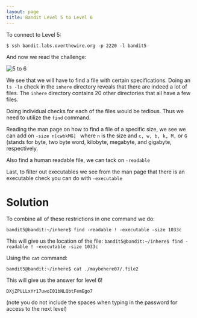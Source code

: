 ```yaml
---
layout: page
title: Bandit Level 5 to Level 6
---
```


To connect to Level 5:

```
$ ssh bandit.labs.overthewire.org -p 2220 -l bandit5
```

And now we read the challenge:

![5 to 6](https://user-images.githubusercontent.com/41026969/50047805-24d67780-008b-11e9-86ff-91f1008bd826.png)

We see that we will have to find a file with certain specifications. Doing an ```ls -la``` check in the ```inhere``` directory
reveals that there are indeed a lot of files. The ```inhere``` directory contains 20 other directories that all have a few files. 

Doing individual checks for each of the files would be tedious. Thus we need to utilize the ```find``` command.

Reading the man page on how to find a file of a specific size, we see we can add on ```-size n[cwbkMG] ``` where ```n``` is the size and ```c, w, b, k, M,``` or ```G``` (stands for byte, two byte word, kilobyte, megabyte, and gigabyte, respectively.

Also find a human readable file, we can tack on ```-readable```

Last, to filter out executables we see from the man page that there is an executable check you can do with ```-executable```


# Solution

To combine all of these restrictions in one command we do:
```
bandit5@bandit:~/inhere$ find -readable ! -executable -size 1033c
```

This will give us the location of the file: ```bandit5@bandit:~/inhere$ find -readable ! -executable -size 1033c```

Using the ```cat``` command: 

```
bandit5@bandit:~/inhere$ cat ./maybehere07/.file2
```

This will give us the answer for level 6!
```
DXjZPULLxYr17uwoI01bNLQbtFemEgo7
```
(note you do not include the spaces when typing in the password for access to the next level)